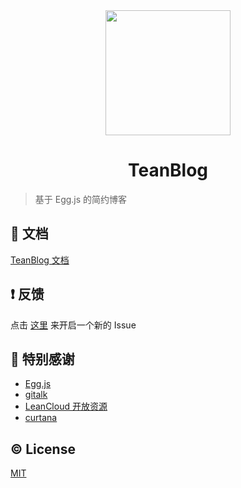 <div align="center">
</div>
<div align="center">
  <a href="https://teanblog.trevor.top">
    <img width="200" heigth="200" src="http://p4l92o6hd.bkt.clouddn.com/logo.png">
  </a>
  <h1>TeanBlog</h1>
</div>

> 基于 Egg.js 的简约博客

## 📖 文档

[TeanBlog 文档](https://teanblog.trevor.top/)

## ❗️ 反馈

点击 [这里](https://github.com/TeanBlog/TeanBlog/issues/new) 来开启一个新的 Issue

## 🎉 特别感谢

* [Egg.js](https://eggjs.org/)
* [gitalk](https://github.com/gitalk/gitalk)
* [LeanCloud 开放资源](https://open.leancloud.cn/)
* [curtana](https://sparanoid.com/lab/amsf/theme-curtana.html)

## ©️ License

[MIT](https://github.com/TeanBlog/TeanBlog/blob/master/LICENSE)